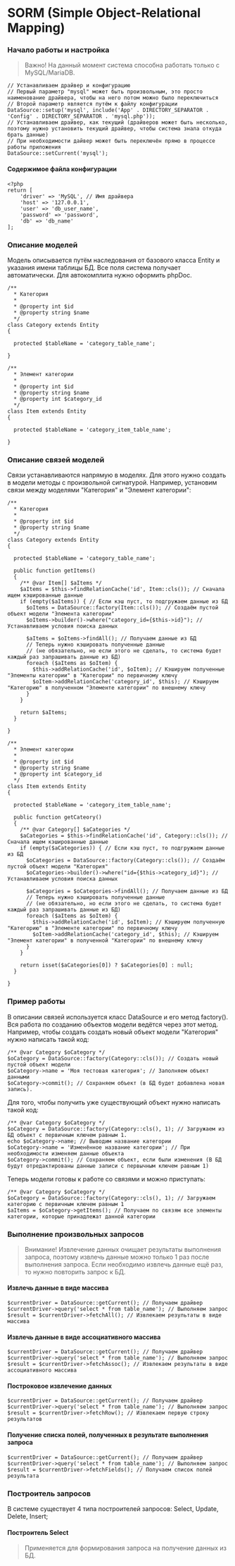 # SORM (Simple Object-Relational Mapping)

### Начало работы и настройка

> Важно! На данный момент система способна работать только с MySQL/MariaDB.

```
// Устанавливаем драйвер и конфигурацию
// Первый параметр "mysql" может быть произвольным, это просто наименование драйвера, чтобы на него потом можно было переключиться
// Второй параметр является путём к файлу конфигурации
DataSource::setup('mysql', include('App' . DIRECTORY_SEPARATOR . 'Config' . DIRECTORY_SEPARATOR . 'mysql.php'));
// Устанавливаем драйвер, как текущий (драйверов может быть несколько, поэтому нужно установить текущий драйвер, чтобы система знала откуда брать данные)
// При необходимости дайвер может быть переключён прямо в процессе работы приложения
DataSource::setCurrent('mysql');
```

#### Содержимое файла конфигурации

```
<?php
return [
    'driver' => 'MySQL', // Имя драйвера
    'host' => '127.0.0.1',
    'user' => 'db_user_name',
    'password' => 'password',
    'db' => 'db_name'
];
```



### Описание моделей 

Модель описывается путём наследования от базового класса Entity и указания имени таблицы БД. 
Все поля система получает автоматически. Для автокомплита нужно оформить phpDoc.

```
/**
  * Категория
  * 
  * @property int $id
  * @property string $name
  */
class Category extends Entity 
{
  
  protected $tableName = 'category_table_name';
  
}

/**
  * Элемент категории
  *
  * @property int $id
  * @property string $name
  * @property int $category_id
  */
class Item extends Entity 
{
  
  protected $tableName = 'category_item_table_name';
  
}
```



### Описание связей моделей

Связи устанавливаются напрямую в моделях. Для этого нужно создать в модели методы с произвольной сигнатурой.
Например, установим связи между моделями "Категория" и "Элемент категории":

```
/**
  * Категория
  * 
  * @property int $id
  * @property string $name
  */
class Category extends Entity 
{
  
  protected $tableName = 'category_table_name';
  
  public function getItems() 
  {
    /** @var Item[] $aItems */
    $aItems = $this->findRelationCache('id', Item::cls()); // Сначала ищем кэшированные данные
    if (empty($aItems)) { // Если кэш пуст, то подгружаем данные из БД
      $oItems = DataSource::factory(Item::cls()); // Создаём пустой объект модели "Элемента категории"
      $oItems->builder()->where("category_id={$this->id}"); // Устанавливаем условия поиска данных
      
      $aItems = $oItems->findAll(); // Получаем данные из БД
      // Теперь нужно кэшировать полученные данные
      // (не обязательно, но если этого не сделать, то система будет каждый раз запрашивать данные из БД)
      foreach ($aItems as $oItem) {
        $this->addRelationCache('id', $oItem); // Кэшируем полученные "Элементы категории" в "Категории" по первичному ключу
        $oItem->addRelationCache('category_id', $this); // Кэшируем "Категорию" в полученном "Элементе категории" по внешнему ключу
      }
    }
    
    return $aItems;
  }
  
}

/**
  * Элемент категории
  *
  * @property int $id
  * @property string $name
  * @property int $category_id
  */
class Item extends Entity 
{
  
  protected $tableName = 'category_item_table_name';
  
  public function getCateory() 
  {
    /** @var Category[] $aCategories */
    $aCategories = $this->findRelationCache('id', Category::cls()); // Сначала ищем кэшированные данные
    if (empty($aCategories)) { // Если кэш пуст, то подгружаем данные из БД
      $oCategories = DataSource::factory(Category::cls()); // Создаём пустой объект модели "Категория"
      $oCategories->builder()->where("id={$this->category_id}"); // Устанавливаем условия поиска данных
      
      $aCategories = $oCategories->findAll(); // Получаем данные из БД
      // Теперь нужно кэшировать полученные данные
      // (не обязательно, но если этого не сделать, то система будет каждый раз запрашивать данные из БД)
      foreach ($aItems as $oItem) {
        $this->addRelationCache('id', $oItem); // Кэшируем полученную "Категорию" в "Элементе категории" по первичному ключу
        $oItem->addRelationCache('category_id', $this); // Кэшируем "Элемент категории" в полученной "Категории" по внешнему ключу
      }
    }
    
    return isset($aCategories[0]) ? $aCategories[0] : null;
  }
  
}
```



### Пример работы

В описании связей используется класс DataSource и его метод factory(). Вся работа по созданию объектов модели ведётся через этот метод.
Например, чтобы создать создать новый объект модели "Категория" нужно написать такой код:

```
/** @var Category $oCategory */
$oCategory = DataSource::factory(Category::cls()); // Создать новый пустой объект модели
$oCategory->name = 'Моя тестовая категория'; // Заполняем объект данными
$oCategory->commit(); // Сохраняем объект (в БД будет добавлена новая запись).
```

Для того, чтобы получить уже существующий объект нужно написать такой код:

```
/** @var Category $oCategory */
$oCategory = DataSource::factory(Category::cls(), 1); // Загружаем из БД объект с первичным ключем равным 1.
echo $oCategory->name; // Выводим название категории
$oCategory->name = 'Изменённое название категории'; // При необходимости изменяем данные объекта
$oCategory->commit(); // Сохраняем объект, если были изменения (В БД будут отредактированы данные записи с первычным ключем равным 1)
```

Теперь модели готовы к работе со связями и можно приступать:

```
/** @var Category $oCategory */
$oCategory = DataSource::factory(Category::cls(), 1); // Загружаем категорию с первичным ключем равным 1
$aItems = $oCategory->getItems(); // Получаем по связям все элементы категории, которые принадлежат данной категории
```



### Выполнение произвольных запросов

> Внимание! Извлечение данных очищает результаты выполнения запроса, поэтому извлечь данные можно только 1 раз после выполнения запроса.
> Если необходимо извлечь данные ещё раз, то нужно повторить запрос к БД.

#### Извлечь данные в виде массива

```
$currentDriver = DataSource::getCurrent(); // Получаем драйвер
$currentDriver->query('select * from table_name'); // Выполняем запрос
$result = $currentDriver->fetchAll(); // Извлекаем результаты в виде массива
```

#### Извлечь данные в виде ассоциативного массива

```
$currentDriver = DataSource::getCurrent(); // Получаем драйвер
$currentDriver->query('select * from table_name'); // Выполняем запрос
$result = $currentDriver->fetchAssoc(); // Извлекаем результаты в виде ассоциативного массива
```

#### Построковое извлечение данных

```
$currentDriver = DataSource::getCurrent(); // Получаем драйвер
$currentDriver->query('select * from table_name'); // Выполняем запрос
$result = $currentDriver->fetchRow(); // Извлекаем первую строку результатов
```

#### Получение списка полей, полученных в результате выполнения запроса

```
$currentDriver = DataSource::getCurrent(); // Получаем драйвер
$currentDriver->query('select * from table_name'); // Выполняем запрос
$result = $currentDriver->fetchFields(); // Получаем список полей результата
```



### Построитель запросов

В системе существует 4 типа построителей запросов: Select, Update, Delete, Insert;

#### Построитель Select

> Применяется для формирования запроса на получение данных из БД.

